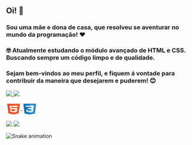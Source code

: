 ## Oi! 🤗

### Sou uma mãe e dona de casa, que resolveu se aventurar no mundo da programação! ❤

### 🤓 Atualmente estudando o módulo avançado de HTML e CSS. Buscando sempre um código limpo e de qualidade.

### Sejam bem-vindos ao meu perfil, e fiquem á vontade para contribuir da maneira que desejarem e puderem! 😊
 
<div>
  <a href="https://github.com/alinemozer">
  <img height="180em" src="https://github-readme-stats.vercel.app/api?username=alinemozer&show_icons=true&theme=great-gatsby&include_all_commits=true&count_private=true"/>
  <img height="180em" src="https://github-readme-stats.vercel.app/api/top-langs/?username=alinemozer&layout=compact&langs_count=6&theme=great-gatsby"/>
</div>
<div style="display: inline_block"><br>
  <img align="center" alt="HTML" height="30" width="40" src="https://raw.githubusercontent.com/devicons/devicon/master/icons/html5/html5-original.svg">
  <img align="center" alt="CSS" height="30" width="40" src="https://raw.githubusercontent.com/devicons/devicon/master/icons/css3/css3-original.svg">
</div>
 
 <br> 
 
<div>
   <a href="https://www.linkedin.com/in/aline-mozer-baptista-8b9749231/" target="_blank"><img src="https://img.shields.io/badge/-linkedin-7289DA?style=for-the-badge&logo=linkedin&logoColor=white" target="_blank"></a>
  <a href ="mailto:alinemozer@gmail.com"><img src="https://img.shields.io/badge/-Gmail-%23E4405F?style=for-the-badge&logo=gmail&logoColor=white" target="_blank"></a>
  
![Snake animation](https://github.com/alinemozer/alinemozer/blob/output/github-contribution-grid-snake.svg)
</div>
